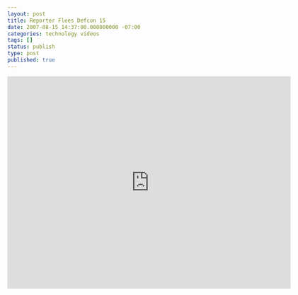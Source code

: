 ```yaml
---
layout: post
title: Reporter Flees Defcon 15
date: 2007-08-15 14:37:00.000000000 -07:00
categories: technology videos
tags: []
status: publish
type: post
published: true
---
```

<iframe width="640" height="480" src="https://www.youtube.com/embed/nCvmkxO5hoQ" frameborder="0" allowfullscreen></iframe>
